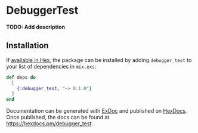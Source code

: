 # DebuggerTest

**TODO: Add description**

## Installation

If [available in Hex](https://hex.pm/docs/publish), the package can be installed
by adding `debugger_test` to your list of dependencies in `mix.exs`:

```elixir
def deps do
  [
    {:debugger_test, "~> 0.1.0"}
  ]
end
```

Documentation can be generated with [ExDoc](https://github.com/elixir-lang/ex_doc)
and published on [HexDocs](https://hexdocs.pm). Once published, the docs can
be found at <https://hexdocs.pm/debugger_test>.

